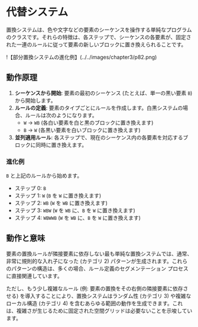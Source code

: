 # 代替システム

置換システムは、色や文字などの要素のシーケンスを操作する単純なプログラムのクラスです。それらの特徴は、各ステップで、シーケンスの各要素が、固定された一連のルールに従って要素の新しいブロックに置き換えられることです。

!【部分置換システムの進化例】(../../images/chapter3/p82.png)

## 動作原理

1. **シーケンスから開始**: 要素の最初のシーケンス (たとえば、単一の黒い要素 `B`) から開始します。
2. **ルールの定義**: 要素のタイプごとにルールを作成します。白黒システムの場合、ルールは次のようになります。
    * `W` → `WB` (各白い要素を白と黒のブロックに置き換えます)
    * `B` → `W` (各黒い要素を白いブロックに置き換えます)
3. **並列適用ルール**: 各ステップで、現在のシーケンス内の各要素を対応するブロックに同時に置き換えます。

### 進化例

`B` と上記のルールから始めます。
- ステップ 0: `B`
- ステップ 1: `W` (`B` を `W` に置き換えます)
- ステップ 2: `WB` (`W` を `WB` に置き換えます)
- ステップ 3: `WBW` (`W` を `WB` に、`B` を `W` に置き換えます)
- ステップ 4: `WBWWB` (`W` を `WB` に、`B` を `W` に置き換えます)

## 動作と意味

要素の置換ルールが隣接要素に依存しない最も単純な置換システムでは、通常、非常に規則的な入れ子になった (カテゴリ 2) パターンが生成されます。これらのパターンの構造は、多くの場合、ルール定義のセグメンテーション プロセスに直接関連しています。

ただし、もう少し複雑なルール (例: 要素の置換をその右側の隣接要素に依存させる) を導入することにより、置換システムはランダム性 (カテゴリ 3) や複雑なローカル構造 (カテゴリ 4) を含むあらゆる範囲の動作を生成できます。これは、複雑さが生じるために固定された空間グリッドは必要ないことを示唆しています。